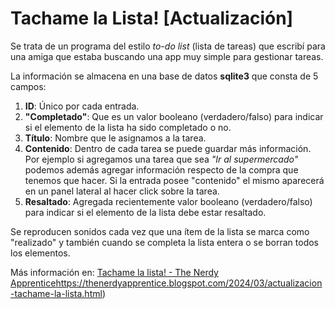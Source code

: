 # Tachame la Lista! [Actualización]

Se trata de un programa del estilo *to-do list* (lista de tareas) que escribí para una amiga que estaba buscando una app muy simple para gestionar tareas. 

La información se almacena en una base de datos **sqlite3**  que consta de 5 campos:

1. **ID**: Único por cada entrada.
2. **"Completado"**:  Que es un valor booleano (verdadero/falso) para indicar si el elemento de la lista ha sido completado o no. 
3. **Título**: Nombre que le asignamos a la tarea.
4. **Contenido**: Dentro de cada tarea se puede guardar más información. Por ejemplo si agregamos una tarea que sea *"Ir al supermercado"* podemos además agregar información respecto de la compra que tenemos que hacer. Si la entrada posee "contenido" el mismo aparecerá en un panel lateral al hacer click sobre la tarea.
5. **Resaltado**: Agregada recientemente valor booleano (verdadero/falso) para indicar si el elemento de la lista debe estar resaltado.

Se reproducen sonidos cada vez que una ítem de la lista se marca como "realizado" y también cuando se completa la lista entera o se borran todos los elementos.

Más información en: [Tachame la lista! - The Nerdy Apprentice](https://thenerdyapprentice.blogspot.com/2024/03/actualizacion-tachame-la-lista.html)https://thenerdyapprentice.blogspot.com/2024/03/actualizacion-tachame-la-lista.html) 
